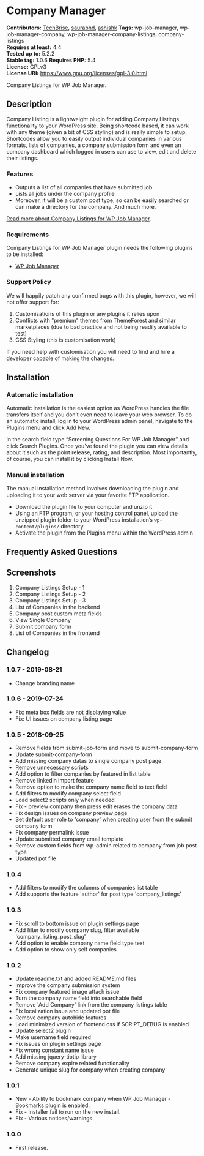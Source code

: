 # Company Manager #
**Contributors:** [TechBrise](https://techbrise.com), [saurabhd](https://profiles.wordpress.org/saurabhd), [ashishk](https://profiles.wordpress.org/ashish112/)
**Tags:** wp-job-manager, wp-job-manager-company, wp-job-manager-company-listings, company-listings  
**Requires at least:** 4.4  
**Tested up to:** 5.2.2  
**Stable tag:** 1.0.6
**Requires PHP:** 5.4  
**License:** GPLv3  
**License URI:** https://www.gnu.org/licenses/gpl-3.0.html  

Company Listings for WP Job Manager.

## Description ##

Company Listing is a lightweight plugin for adding Company Listings functionality to your WordPress site. Being shortcode based, it can work with any theme (given a bit of CSS styling) and is really simple to setup. Shortcodes allow you to easily output individual companies in various formats, lists of companies, a company submission form and even an company dashboard which logged in users can use to view, edit and delete their listings.

### Features ###

* Outputs a list of all companies that have submitted job
* Lists all jobs under the company profile
* Moreover, it will be a custom post type, so can be easily searched or can make a directory for the company. And much more.

<a href="https://store.techbrise.com/company-listings-for-wp-job-manager/" target="_blank">Read more about Company Listings for WP Job Manager</a>.

### Requirements ###

Company Listings for WP Job Manager plugin needs the following plugins to be installed:

* <a href="https://wordpress.org/plugins/wp-job-manager/" target="_blank">WP Job Manager</a>

### Support Policy ###

We will happily patch any confirmed bugs with this plugin, however, we will not offer support for:

1. Customisations of this plugin or any plugins it relies upon
2. Conflicts with "premium" themes from ThemeForest and similar marketplaces (due to bad practice and not being readily available to test)
3. CSS Styling (this is customisation work)

If you need help with customisation you will need to find and hire a developer capable of making the changes.

## Installation ##

### Automatic installation ###

Automatic installation is the easiest option as WordPress handles the file transfers itself and you don’t even need to leave your web browser. To do an automatic install, log in to your WordPress admin panel, navigate to the Plugins menu and click Add New.

In the search field type “Screening Questions For WP Job Manager” and click Search Plugins. Once you’ve found the plugin you can view details about it such as the point release, rating, and description. Most importantly, of course, you can install it by clicking Install Now.

### Manual installation ###

The manual installation method involves downloading the plugin and uploading it to your web server via your favorite FTP application.

* Download the plugin file to your computer and unzip it
* Using an FTP program, or your hosting control panel, upload the unzipped plugin folder to your WordPress installation’s <code>wp-content/plugins/</code> directory.
* Activate the plugin from the Plugins menu within the WordPress admin

## Frequently Asked Questions ##

## Screenshots ##

1. Company Listings Setup - 1
2. Company Listings Setup - 2
3. Company Listings Setup - 3
4. List of Companies in the backend
5. Company post custom meta fields
6. View Single Company
7. Submit company form
8. List of Companies in the frontend

## Changelog ##

### 1.0.7 - 2019-08-21 ###
* Change branding name

### 1.0.6 - 2019-07-24 ###
* Fix: meta box fields are not displaying value
* Fix: UI issues on company listing page

### 1.0.5 - 2018-09-25 ###
* Remove fields from submit-job-form and move to submit-company-form
* Update submit-company-form
* Add missing company datas to single company post page
* Remove unnecessary scripts
* Add option to filter companies by featured in list table
* Remove linkedin import feature
* Remove option to make the company name field to text field
* Add filters to modify company select field
* Load select2 scripts only when needed
* Fix - preview company then press edit erases the company data
* Fix design issues on company preview page
* Set default user role to 'company' when creating user from the submit company form
* Fix company permalink issue
* Update submitted company email template
* Remove custom fields from wp-admin related to company from job post type
* Updated pot file

### 1.0.4 ###
* Add filters to modify the columns of companies list table
* Add supports the feature 'author' for post type 'company_listings'

### 1.0.3 ###
* Fix scroll to bottom issue on plugin settings page
* Add filter to modify company slug, filter available 'company_listing_post_slug'
* Add option to enable company name field type text
* Add option to show only self companies

### 1.0.2 ###
* Update readme.txt and added README.md files
* Improve the company submission system
* Fix company featured image attach issue
* Turn the company name field into searchable field
* Remove 'Add Company' link from the company listings table
* Fix localization issue and updated pot file
* Remove company autohide features
* Load minimized version of frontend.css if SCRIPT_DEBUG is enabled
* Update select2 plugin
* Make username field required
* Fix issues on plugin settings page
* Fix wrong constant name issue
* Add missing jquery-tiptip library
* Remove company expire related functionality
* Generate unique slug for company when creating company

### 1.0.1 ###
* New - Ability to bookmark company when WP Job Manager - Bookmarks plugin is enabled.
* Fix - Installer fail to run on the new install.
* Fix - Various notices/warnings.

### 1.0.0 ###
* First release.
